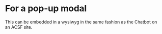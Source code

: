 # For a pop-up modal 

This can be embedded in a wysiwyg in the same fashion as the Chatbot on an ACSF site.